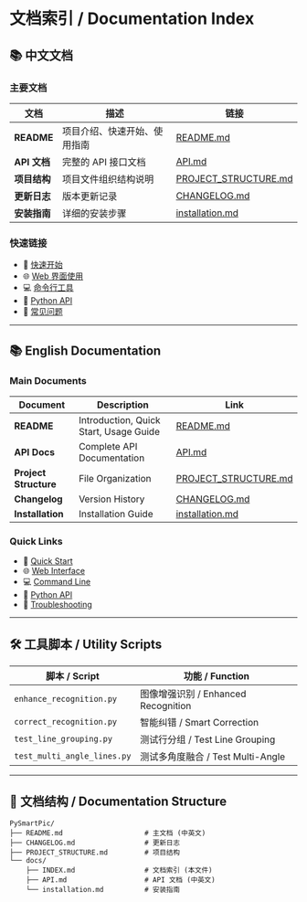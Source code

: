 # 文档索引 / Documentation Index

## 📚 中文文档

### 主要文档

| 文档 | 描述 | 链接 |
|------|------|------|
| **README** | 项目介绍、快速开始、使用指南 | [README.md](../README.md) |
| **API 文档** | 完整的 API 接口文档 | [API.md](API.md) |
| **项目结构** | 项目文件组织结构说明 | [PROJECT_STRUCTURE.md](../PROJECT_STRUCTURE.md) |
| **更新日志** | 版本更新记录 | [CHANGELOG.md](../CHANGELOG.md) |
| **安装指南** | 详细的安装步骤 | [installation.md](installation.md) |

### 快速链接

- 🚀 [快速开始](../README.md#快速开始)
- 🌐 [Web 界面使用](../README.md#方法-1-web-界面-推荐-)
- 💻 [命令行工具](../README.md#方法-2-命令行工具-)
- 🐍 [Python API](../README.md#方法-3-python-api-)
- 🔧 [常见问题](../README.md#常见问题解决)

---

## 📚 English Documentation

### Main Documents

| Document | Description | Link |
|----------|-------------|------|
| **README** | Introduction, Quick Start, Usage Guide | [README.md](../README.md#english) |
| **API Docs** | Complete API Documentation | [API.md](API.md#english) |
| **Project Structure** | File Organization | [PROJECT_STRUCTURE.md](../PROJECT_STRUCTURE.md) |
| **Changelog** | Version History | [CHANGELOG.md](../CHANGELOG.md) |
| **Installation** | Installation Guide | [installation.md](installation.md) |

### Quick Links

- 🚀 [Quick Start](../README.md#quick-start)
- 🌐 [Web Interface](../README.md#method-1-web-interface-recommended-)
- 💻 [Command Line](../README.md#method-2-command-line-)
- 🐍 [Python API](../README.md#method-3-python-api-)
- 🔧 [Troubleshooting](../README.md#troubleshooting)

---

## 🛠️ 工具脚本 / Utility Scripts

| 脚本 / Script | 功能 / Function |
|--------------|----------------|
| `enhance_recognition.py` | 图像增强识别 / Enhanced Recognition |
| `correct_recognition.py` | 智能纠错 / Smart Correction |
| `test_line_grouping.py` | 测试行分组 / Test Line Grouping |
| `test_multi_angle_lines.py` | 测试多角度融合 / Test Multi-Angle |

---

## 📁 文档结构 / Documentation Structure

```
PySmartPic/
├── README.md                    # 主文档 (中英文)
├── CHANGELOG.md                 # 更新日志
├── PROJECT_STRUCTURE.md         # 项目结构
└── docs/
    ├── INDEX.md                 # 文档索引 (本文件)
    ├── API.md                   # API 文档 (中英文)
    └── installation.md          # 安装指南
```
